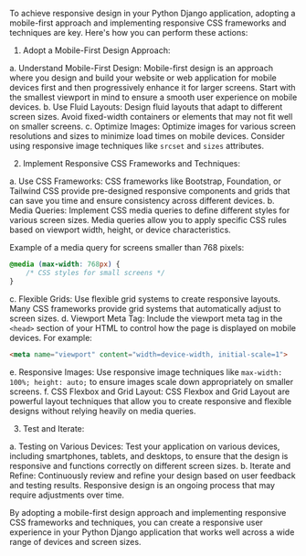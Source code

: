 To achieve responsive design in your Python Django application, adopting a mobile-first approach and implementing responsive CSS frameworks and techniques are key. Here's how you can perform these actions:

1. Adopt a Mobile-First Design Approach:

a. Understand Mobile-First Design: Mobile-first design is an approach where you design and build your website or web application for mobile devices first and then progressively enhance it for larger screens. Start with the smallest viewport in mind to ensure a smooth user experience on mobile devices.
b. Use Fluid Layouts: Design fluid layouts that adapt to different screen sizes. Avoid fixed-width containers or elements that may not fit well on smaller screens.
c. Optimize Images: Optimize images for various screen resolutions and sizes to minimize load times on mobile devices. Consider using responsive image techniques like `srcset` and `sizes` attributes.

2. Implement Responsive CSS Frameworks and Techniques:

a. Use CSS Frameworks: CSS frameworks like Bootstrap, Foundation, or Tailwind CSS provide pre-designed responsive components and grids that can save you time and ensure consistency across different devices.
b. Media Queries: Implement CSS media queries to define different styles for various screen sizes. Media queries allow you to apply specific CSS rules based on viewport width, height, or device characteristics.

Example of a media query for screens smaller than 768 pixels:

```css
@media (max-width: 768px) {
    /* CSS styles for small screens */
}
```

c. Flexible Grids: Use flexible grid systems to create responsive layouts. Many CSS frameworks provide grid systems that automatically adjust to screen sizes.
d. Viewport Meta Tag: Include the viewport meta tag in the `<head>` section of your HTML to control how the page is displayed on mobile devices. For example:

  ```html
  <meta name="viewport" content="width=device-width, initial-scale=1">
  ```
e. Responsive Images: Use responsive image techniques like `max-width: 100%; height: auto;` to ensure images scale down appropriately on smaller screens.
f. CSS Flexbox and Grid Layout: CSS Flexbox and Grid Layout are powerful layout techniques that allow you to create responsive and flexible designs without relying heavily on media queries.

3. Test and Iterate:

a. Testing on Various Devices: Test your application on various devices, including smartphones, tablets, and desktops, to ensure that the design is responsive and functions correctly on different screen sizes.
b. Iterate and Refine: Continuously review and refine your design based on user feedback and testing results. Responsive design is an ongoing process that may require adjustments over time.

By adopting a mobile-first design approach and implementing responsive CSS frameworks and techniques, you can create a responsive user experience in your Python Django application that works well across a wide range of devices and screen sizes.